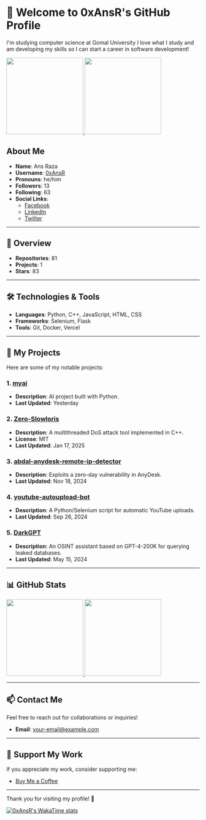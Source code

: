 

<!--
**0xAnsR/0xAnsR** is a ✨ _special_ ✨ repository because its `README.md` (this file) appears on your GitHub profile.

Here are some ideas to get you started:

- 🔭 I’m currently working on ...
- 🌱 I’m currently learning ...
- 👯 I’m looking to collaborate on ...
- 🤔 I’m looking for help with ...
- 💬 Ask me about ...
- 📫 How to reach me: ...
- 😄 Pronouns: ...
- ⚡ Fun fact: ...
-->
# 👋 Welcome to 0xAnsR's GitHub Profile

I'm studying computer science at Gomal University 
I love what I study and am developing my skills so I can start a career in software development!  


<a href="https://github.com/0xAnsR">
  <img height="200" src="https://github-readme-stats.vercel.app/api?username=0xAnsR&show_icons=true&theme=radical&hide=contribs,prs&border_radius=10&bg_color=00000000&title_color=00ff00&text_color=ffffff&icon_color=00ff00" />
</a>
<a href="https://github.com/0xAnsR">
  <img height="200" src="https://github-readme-stats.vercel.app/api/top-langs/?username=0xAnsR&layout=compact&langs_count=8&theme=radical&bg_color=00000000&title_color=00ff00&text_color=ffffff&icon_color=00ff00" />
</a>




## About Me
- **Name**: Ans Raza
- **Username**: [0xAnsR](https://github.com/0xAnsR)
- **Pronouns**: he/him
- **Followers**: 13
- **Following**: 63
- **Social Links**:
  - [Facebook](https://fb.com/0xAnsR)
  - [LinkedIn](https://linkedin.com/in/ansraza)
  - [Twitter](https://twitter.com/0xans)

---

## 🚀 Overview
- **Repositories**: 81
- **Projects**: 1
- **Stars**: 83

---

## 🛠️ Technologies & Tools
- **Languages**: Python, C++, JavaScript, HTML, CSS
- **Frameworks**: Selenium, Flask
- **Tools**: Git, Docker, Vercel

---

## 📂 My Projects
Here are some of my notable projects:

### 1. [myai](https://github.com/0xAnsR/myai)
- **Description**: AI project built with Python.
- **Last Updated**: Yesterday

### 2. [Zero-Slowloris](https://github.com/0xAnsR/Zero-Slowloris)
- **Description**: A multithreaded DoS attack tool implemented in C++.
- **License**: MIT
- **Last Updated**: Jan 17, 2025

### 3. [abdal-anydesk-remote-ip-detector](https://github.com/0xAnsR/abdal-anydesk-remote-ip-detector)
- **Description**: Exploits a zero-day vulnerability in AnyDesk.
- **Last Updated**: Nov 18, 2024

### 4. [youtube-autoupload-bot](https://github.com/0xAnsR/youtube-autoupload-bot)
- **Description**: A Python/Selenium script for automatic YouTube uploads.
- **Last Updated**: Sep 26, 2024

### 5. [DarkGPT](https://github.com/0xAnsR/DarkGPT)
- **Description**: An OSINT assistant based on GPT-4-200K for querying leaked databases.
- **Last Updated**: May 15, 2024

---

## 📊 GitHub Stats
<a href="https://github.com/0xAnsR">
  <img height="200" src="https://github-readme-stats.vercel.app/api?username=0xAnsR&show_icons=true&theme=radical&hide=contribs,prs&border_radius=10&bg_color=00000000&title_color=00ff00&text_color=ffffff&icon_color=00ff00" />
</a>
<a href="https://github.com/0xAnsR">
  <img height="200" src="https://github-readme-stats.vercel.app/api/top-langs/?username=0xAnsR&layout=compact&langs_count=8&theme=radical&bg_color=00000000&title_color=00ff00&text_color=ffffff&icon_color=00ff00" />
</a>

---

## 📫 Contact Me
Feel free to reach out for collaborations or inquiries!

- **Email**: [your-email@example.com](mailto:your-email@example.com)

---

## 💖 Support My Work
If you appreciate my work, consider supporting me:
- [Buy Me a Coffee](https://www.buymeacoffee.com/0xAnsR)

---

Thank you for visiting my profile! 🚀

[![0xAnsR's WakaTime stats](https://github-readme-stats.vercel.app/api/wakatime?username=0xAnsR)](https://github.com/anuraghazra/github-readme-stats)
